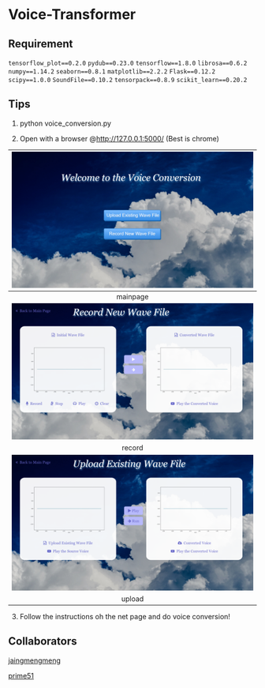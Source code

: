 # Voice-Transformer

## Requirement

`tensorflow_plot==0.2.0`
`pydub==0.23.0`
`tensorflow==1.8.0`
`librosa==0.6.2`
`numpy==1.14.2`
`seaborn==0.8.1`
`matplotlib==2.2.2`
`Flask==0.12.2`
`scipy==1.0.0`
`SoundFile==0.10.2`
`tensorpack==0.8.9`
`scikit_learn==0.20.2`

## Tips

1. python voice_conversion.py

2. Open with a browser @http://127.0.0.1:5000/ (Best is chrome)

|   ![mainpage.png](material/mainpage.png)    |
| :----: |
|  mainpage    |
|  ![record.png](material/record.png)     |
|   record   |
|    ![upload.png](material/upload.png)   |
|  upload   |

3. Follow the instructions oh the net page and do voice conversion!

## Collaborators

[jaingmengmeng](https://github.com/jaingmengmeng)

[prime51](https://github.com/prime51)